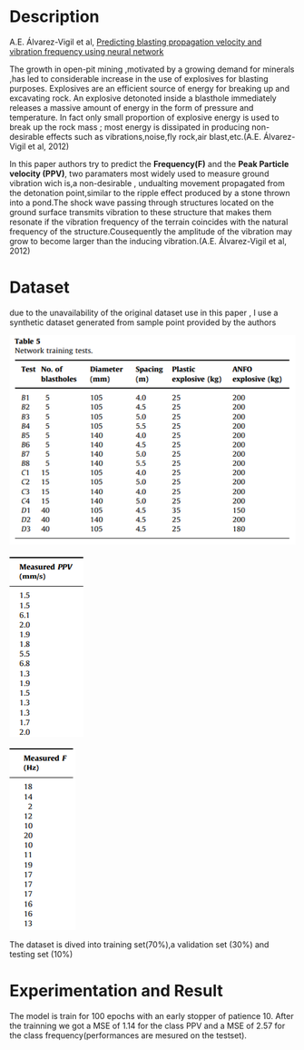 
# Description

A.E. Álvarez-Vigil et al, [Predicting blasting propagation velocity and vibration frequency using neural network](https://doi.org/10.1016/j.ijrmms.2012.05.002)

The growth in open-pit mining ,motivated by a growing demand for minerals ,has
led to considerable increase in the use of explosives for blasting purposes.
Explosives are an efficient source of energy for breaking up and excavating
rock. An explosive detonoted inside a blasthole immediately releases a massive
amount of energy in the form of pressure and temperature.
In fact only small proportion of explosive energy is used to break up the rock
mass ; most energy is dissipated in producing non-desirable effects such as
vibrations,noise,fly rock,air blast,etc.(A.E. Álvarez-Vigil et al, 2012)

In this paper authors try to predict the **Frequency(F)** and the **Peak
Particle velocity (PPV)**, two paramaters most widely used to measure
ground vibration wich is,a non-desirable , undualting movement propagated
from the detonation point,similar to the ripple effect produced 
by a stone thrown into a pond.The shock wave passing through structures
located on the ground surface transmits vibration to these structure that
makes them resonate if the vibration frequency of the terrain coincides 
with the natural frequency of the structure.Cousequently the amplitude of
the vibration may grow to become larger than the inducing vibration.(A.E. Álvarez-Vigil et al, 2012)

# Dataset

due to the unavailability of the original dataset use in this paper ,  I use a synthetic dataset generated from sample point provided by the authors

![trainset](rsc/dataset.PNG)

![ppv](rsc/ppv.PNG)

![frequency](rsc/f.PNG)

The dataset is dived into training set(70%),a validation set (30%) and testing
set (10%)

# Experimentation and Result
The model is train for 100 epochs with an early stopper of patience 10. 
After the trainning we got a MSE of 1.14 for the class PPV and a MSE of 2.57
for the class frequency(performances are mesured on the testset).
 

